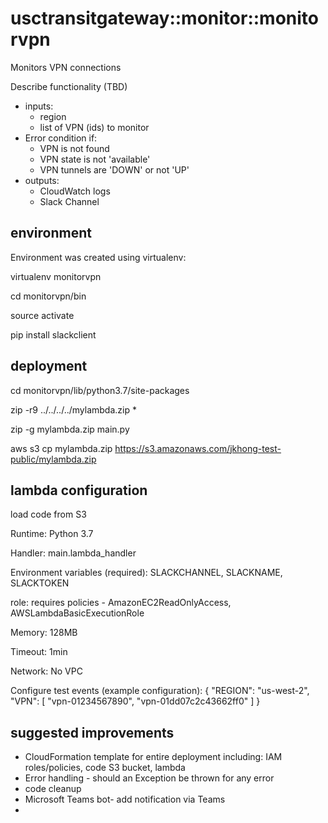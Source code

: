 # usctransitgateway::monitor::monitorvpn 
Monitors VPN connections

Describe functionality (TBD)
- inputs: 
  - region
  - list of VPN (ids) to monitor
- Error condition if:
  - VPN is not found
  - VPN state is not 'available'
  - VPN tunnels are 'DOWN' or not 'UP'
- outputs:
  - CloudWatch logs
  - Slack Channel

## environment
Environment was created using virtualenv:

virtualenv monitorvpn

cd monitorvpn/bin

source activate

pip install slackclient


## deployment
cd monitorvpn/lib/python3.7/site-packages

zip -r9 ../../../../mylambda.zip *

zip -g mylambda.zip main.py

aws s3 cp mylambda.zip https://s3.amazonaws.com/jkhong-test-public/mylambda.zip


## lambda configuration
load code from S3

Runtime: Python 3.7

Handler: main.lambda_handler

Environment variables (required): SLACKCHANNEL, SLACKNAME, SLACKTOKEN

role: requires policies - AmazonEC2ReadOnlyAccess, AWSLambdaBasicExecutionRole

Memory: 128MB

Timeout: 1min

Network: No VPC

Configure test events (example configuration):
{
  "REGION": "us-west-2",
  "VPN": [
    "vpn-01234567890",
    "vpn-01dd07c2c43662ff0"
  ]
}


## suggested improvements
- CloudFormation template for entire deployment including: IAM roles/policies, code S3 bucket, lambda
- Error handling - should an Exception be thrown for any error
- code cleanup
- Microsoft Teams bot- add notification via Teams
- 

